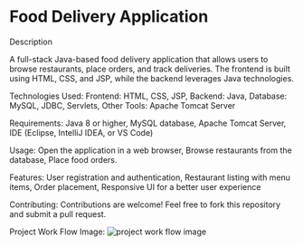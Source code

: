 # Food Delivery Application

Description

A full-stack Java-based food delivery application that allows users to browse restaurants, place orders, and track deliveries. The frontend is built using HTML, CSS, and JSP, while the backend leverages Java technologies.

Technologies Used:
Frontend: HTML, CSS, JSP,
Backend: Java,
Database: MySQL, JDBC, Servlets,
Other Tools: Apache Tomcat Server


Requirements:
Java 8 or higher,
MySQL database,
Apache Tomcat Server,
IDE (Eclipse, IntelliJ IDEA, or VS Code)


Usage:
Open the application in a web browser,
Browse restaurants from the database,
Place food orders.


Features:
User registration and authentication,
Restaurant listing with menu items,
Order placement,
Responsive UI for a better user experience


Contributing:
Contributions are welcome! Feel free to fork this repository and submit a pull request.



Project Work Flow Image:
![project work flow image](https://github.com/user-attachments/assets/3a0b9f83-3133-4a42-a0fb-687a681bde3f)




